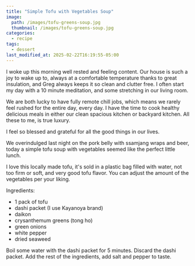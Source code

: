 ```yaml
---
title: "Simple Tofu with Vegetables Soup"
image: 
  path: /images/tofu-greens-soup.jpg
  thumbnail: /images/tofu-greens-soup.jpg
categories:
  - recipe
tags:
  - dessert
last_modified_at: 2025-02-22T16:19:55-05:00
---
```


I woke up this morning well rested and feeling content. Our house is such a joy to wake up to, always at a comfortable temperature thanks to great insulation, and Greg always keeps it so clean and clutter free. I often start my day with a 10 minute meditation, and some stretching in our living room.

We are both lucky to have fully remote chill jobs, which means we rarely feel rushed for the entire day, every day. I have the time to cook healthy delicious meals in either our clean spacious kitchen or backyard kitchen.  All these to me, is true luxury.

I feel so blessed and grateful for all the good things in our lives.

We overindulged last night on the pork belly with ssamjang wraps and beer, today a simple tofu soup with vegetables seemed like the perfect little lunch. 

I love this locally made tofu, it's sold in a plastic bag filled with water, not too firm or soft, and very good tofu flavor. You can adjust the amount of the vegetables per your liking.

Ingredients:
* 1 pack of tofu 
* dashi packet (I use Kayanoya brand)
* daikon
* crysanthemum greens (tong ho)
* green onions
* white pepper 
* dried seaweed 

Boil some water with the dashi packet for 5 minutes. Discard the dashi packet. Add the rest of the ingredients, add salt and pepper to taste. 

 
